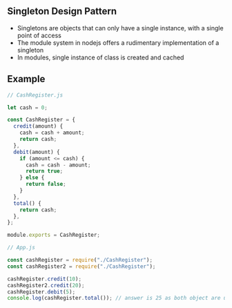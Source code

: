 ## Singleton Design Pattern

- Singletons are objects that can only have a single instance, with a single point of access
- The module system in nodejs offers a rudimentary implementation of a singleton
- In modules, single instance of class is created and cached

## Example

```javascript
// CashRegister.js

let cash = 0;

const CashRegister = {
  credit(amount) {
    cash = cash + amount;
    return cash;
  },
  debit(amount) {
    if (amount <= cash) {
      cash = cash - amount;
      return true;
    } else {
      return false;
    }
  },
  total() {
    return cash;
  },
};

module.exports = CashRegister;
```

```javascript
// App.js

const cashRegister = require("./CashRegister");
const cashRegister2 = require("./CashRegister");

cashRegister.credit(10);
cashRegister2.credit(20);
cashRegister.debit(5);
console.log(cashRegister.total()); // answer is 25 as both object are using same instance
```
